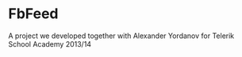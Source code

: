 ﻿# FbFeed
 
 A project we developed together with Alexander Yordanov for Telerik School Academy 2013/14


